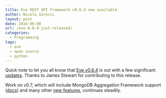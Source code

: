 ```yaml
---
title: Eve REST API Framework v0.6.4 now available
author: Nicola Iarocci
layout: post
date: 2016-06-08
url: /eve-0-6-4-just-released/
categories:
  - Programming
tags:
  - eve
  - open source
  - python
---
```

Quick note to let you all know that [Eve v0.6.4][1] is out with a few significant [updates][2]. Thanks to James Stewart for contributing to this release.

Work on v0.7, which will include MongoDB Aggregation Framework support ([docs][3]) and many other [new features][4], continues steadily.

 [1]: https://pypi.python.org/pypi/Eve/0.6.4
 [2]: http://python-eve.org/changelog#version-0-6-4
 [3]: http://python-eve.org/features.html#mongodb-aggregation-framework
 [4]: http://python-eve.org/changelog#version-0-7
